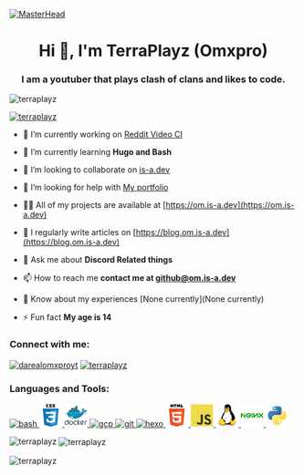 [![MasterHead](https://media.discordapp.net/attachments/949604552779390976/1006559428142715022/Picsart_22-08-09_19-17-28-550.jpg)](https://om.is-a.dev)
<h1 align="center">Hi 👋, I'm TerraPlayz (Omxpro)</h1>
<h3 align="center">I am a youtuber that plays clash of clans and likes to code.</h3>

<p align="left"> <img src="https://komarev.com/ghpvc/?username=terraplayz&label=Profile%20views&color=0e75b6&style=flat" alt="terraplayz" /> </p>

<p align="left"> <a href="https://github.com/ryo-ma/github-profile-trophy"><img src="https://github-profile-trophy.vercel.app/?username=terraplayz" alt="terraplayz" /></a> </p>

- 🔭 I’m currently working on [Reddit Video CI](https://github.com/TerraPlayz/reddit-testing)

- 🌱 I’m currently learning **Hugo and Bash**

- 👯 I’m looking to collaborate on [is-a.dev](https://github.com/is-a-dev/)

- 🤝 I’m looking for help with [My portfolio](https://github.com/TerraPlayz/portfolio-cf)

- 👨‍💻 All of my projects are available at [https://om.is-a.dev](https://om.is-a.dev)

- 📝 I regularly write articles on [https://blog.om.is-a.dev](https://blog.om.is-a.dev)

- 💬 Ask me about **Discord Related things**

- 📫 How to reach me **contact me at github@om.is-a.dev**

- 📄 Know about my experiences [None currently](None currently)

- ⚡ Fun fact **My age is 14**

<h3 align="left">Connect with me:</h3>
<p align="left">
<a href="https://twitter.com/darealomxproyt" target="blank"><img align="center" src="https://raw.githubusercontent.com/rahuldkjain/github-profile-readme-generator/master/src/images/icons/Social/twitter.svg" alt="darealomxproyt" height="30" width="40" /></a>
<a href="https://www.youtube.com/c/terraplayz" target="blank"><img align="center" src="https://raw.githubusercontent.com/rahuldkjain/github-profile-readme-generator/master/src/images/icons/Social/youtube.svg" alt="terraplayz" height="30" width="40" /></a>
</p>

<h3 align="left">Languages and Tools:</h3>
<p align="left"> <a href="https://www.gnu.org/software/bash/" target="_blank" rel="noreferrer"> <img src="https://www.vectorlogo.zone/logos/gnu_bash/gnu_bash-icon.svg" alt="bash" width="40" height="40"/> </a> <a href="https://www.w3schools.com/css/" target="_blank" rel="noreferrer"> <img src="https://raw.githubusercontent.com/devicons/devicon/master/icons/css3/css3-original-wordmark.svg" alt="css3" width="40" height="40"/> </a> <a href="https://www.docker.com/" target="_blank" rel="noreferrer"> <img src="https://raw.githubusercontent.com/devicons/devicon/master/icons/docker/docker-original-wordmark.svg" alt="docker" width="40" height="40"/> </a> <a href="https://cloud.google.com" target="_blank" rel="noreferrer"> <img src="https://www.vectorlogo.zone/logos/google_cloud/google_cloud-icon.svg" alt="gcp" width="40" height="40"/> </a> <a href="https://git-scm.com/" target="_blank" rel="noreferrer"> <img src="https://www.vectorlogo.zone/logos/git-scm/git-scm-icon.svg" alt="git" width="40" height="40"/> </a> <a href="hexo.io/" target="_blank" rel="noreferrer"> <img src="https://www.vectorlogo.zone/logos/hexoio/hexoio-icon.svg" alt="hexo" width="40" height="40"/> </a> <a href="https://www.w3.org/html/" target="_blank" rel="noreferrer"> <img src="https://raw.githubusercontent.com/devicons/devicon/master/icons/html5/html5-original-wordmark.svg" alt="html5" width="40" height="40"/> </a> <a href="https://developer.mozilla.org/en-US/docs/Web/JavaScript" target="_blank" rel="noreferrer"> <img src="https://raw.githubusercontent.com/devicons/devicon/master/icons/javascript/javascript-original.svg" alt="javascript" width="40" height="40"/> </a> <a href="https://www.linux.org/" target="_blank" rel="noreferrer"> <img src="https://raw.githubusercontent.com/devicons/devicon/master/icons/linux/linux-original.svg" alt="linux" width="40" height="40"/> </a> <a href="https://www.nginx.com" target="_blank" rel="noreferrer"> <img src="https://raw.githubusercontent.com/devicons/devicon/master/icons/nginx/nginx-original.svg" alt="nginx" width="40" height="40"/> </a> <a href="https://www.python.org" target="_blank" rel="noreferrer"> <img src="https://raw.githubusercontent.com/devicons/devicon/master/icons/python/python-original.svg" alt="python" width="40" height="40"/> </a> </p>

<p><img align="left" src="https://github-readme-stats.vercel.app/api/top-langs?username=terraplayz&show_icons=true&theme=ocean_dark&locale=en&layout=compact" alt="terraplayz" /></p>

<p>&nbsp;<img align="center" src="https://github-readme-stats.vercel.app/api?username=terraplayz&theme=great-gatsby&show_icons=true&locale=en" alt="terraplayz" /></p>

<p><img align="center" src="https://github-readme-streak-stats.herokuapp.com/?user=terraplayz&" alt="terraplayz" /></p>
